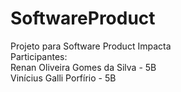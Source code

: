 # SoftwareProduct
Projeto para Software Product Impacta<br>
Participantes:<br>
Renan Oliveira Gomes da Silva - 5B<br>
Vinícius Galli Porfírio - 5B
